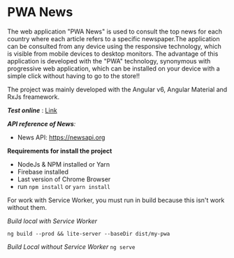 # PWA News

The web application "PWA News" is used to consult the top news for each country where each article refers to a
  specific newspaper.The application can be consulted from any device using the responsive technology, which is visible from mobile devices
  to desktop monitors.
The advantage of this application is developed with the "PWA" technology, synonymous with progressive web application, which can be 
installed on your device with a simple click without having to go to the store!!

The project was mainly developed with the Angular v6, Angular Material and RxJs freamework.

_**Test online**_ : <a href="pwa-news-67c22.firebaseapp.com">Link</a>

_**API reference of News**:_
- News API: https://newsapi.org

**Requirements for install the project**
- NodeJs & NPM installed or Yarn
- Firebase installed
- Last version of Chrome Browser
- run `npm install` or `yarn install`

For work with Service Worker, you must run in build because this isn't work without them.

_Build local with Service Worker_

`ng build --prod && lite-server --baseDir dist/my-pwa`

_Build Local without Service Worker_
`ng serve`
